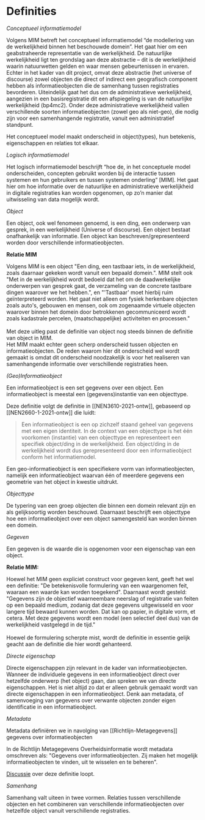 # Definities

<dfn>Conceptueel informatiemodel<dfn>

Volgens MIM betreft het conceptueel informatiemodel “de modellering van de werkelijkheid binnen het beschouwde domein”. Het gaat hier om een geabstraheerde representatie van de werkelijkheid. De natuurlijke werkelijkheid ligt ten grondslag aan deze abstractie – dit is de werkelijkheid waarin natuurwetten gelden en waar mensen gebeurtenissen in ervaren. Echter in het kader van dit project, omvat deze abstractie (het universe of discourse) zowel objecten die direct of indirect een geografisch component hebben als <a></a>informatieobjecten</a> die de samenhang tussen registraties bevorderen. Uiteindelijk gaat het dus om de administratieve werkelijkheid, aangezien in een basisregistratie dit een afspiegeling is van de natuurlijke werkelijkheid (bp4mc2). Onder deze administratieve werkelijkheid vallen verschillende soorten informatieobjecten (zowel geo als niet-geo), die nodig zijn voor een samenhangende registratie, vanuit een administratief standpunt.

Het conceptueel model maakt onderscheid in object(types), hun betekenis, eigenschappen en relaties tot elkaar.

<dfn>Logisch informatiemodel</dfn>

Het logisch informatiemodel beschrijft “hoe de, in het conceptuele model onderscheiden, concepten gebruikt worden bij de interactie tussen systemen en hun gebruikers en tussen systemen onderling” [MIM]. Het gaat hier om hoe informatie over de natuurlijke en administratieve werkelijkheid in digitale registraties kan worden opgenomen, op zo’n manier dat uitwisseling van data mogelijk wordt.

<dfn data-lt="objecten">Object</dfn>

Een object, ook wel fenomeen genoemd, is een ding, een onderwerp van gesprek, in een werkelijkheid (Universe of discourse). Een object bestaat onafhankelijk van informatie. Een object kan beschreven/grepresenteerd worden door verschillende informatieobjecten.

<aside class="note">
  <b>Relatie MIM</b>
  <p>
    Volgens MIM is een object "Een ding, een tastbaar iets, in de werkelijkheid, zoals daarnaar gekeken wordt vanuit een bepaald domein.". MIM stelt ook "Met in de werkelijkheid wordt bedoeld dat het om de daadwerkelijke onderwerpen van gesprek gaat, de verzameling van de concrete tastbare dingen waarover we het hebben.", en "'Tastbaar' moet hierbij ruim geïnterpreteerd worden. Het gaat niet alleen om fysiek herkenbare objecten zoals auto's, gebouwen en mensen, ook om zogenaamde virtuele objecten waarover binnen het domein door betrokkenen gecommuniceerd wordt zoals kadastrale percelen, (maatschappelijke) activiteiten en processen."<br><br>
    Met deze uitleg past de definitie van object nog steeds binnen de definitie van object in MIM.<br>
    Het MIM maakt echter geen scherp onderscheid tussen objecten en informatieobjecten. De reden waarom hier dit onderscheid wel wordt gemaakt is omdat dit onderscheid noodzakelijk is voor het realiseren van samenhangende informatie over verschillende registraties heen.
  </p>
</aside>

<dfn data-lt="informatieobject|informatieobjecten|geo-informatieobject|geo-informatieobjecten">(Geo)Informatieobject</dfn>

Een informatieobject is een set gegevens over een <a>object</a>. Een informatieobject is meestal een (gegevens)instantie van een <a>objecttype</a>.

Deze definitie volgt de definitie in [[NEN3610-2021-ontw]], gebaseerd op [[NEN2660-1-2021-ontw]] die luidt:

> Een informatieobject is een op zichzelf staand geheel van gegevens met een eigen identiteit. In de context van een objecttype is het één voorkomen (instantie) van een objecttype en representeert een specifiek object/ding in de werkelijkheid. Een object/ding in de werkelijkheid wordt dus gerepresenteerd door een informatieobject conform het informatiemodel.

Een geo-informatieobject is een specifiekere vorm van informatieobjecten, namelijk een informatieobject waarvan één of meerdere gegevens een geometrie van het <a>object</a> in kwestie uitdrukt.

<dfn data-lt="Objecttypes|objecttypen">Objecttype</dfn>

De typering van een groep <a>objecten</a> die binnen een domein relevant zijn en als gelijksoortig worden beschouwd. Daarnaast beschrijft een objecttype hoe een <a>informatieobject</a> over een <a>object</a> samengesteld kan worden binnen een domein.

<dfn data-lt="gegevens">Gegeven</dfn>

Een <a>gegeven</a> is de waarde die is opgenomen voor een eigenschap van een <a>object</a>.

<aside class="note">
  <b>Relatie MIM:</b>
  <p>
    Hoewel het MIM geen expliciet construct voor gegeven kent, geeft het wel een definitie: "De betekenisvolle formulering van een waargenomen feit, waaraan een waarde kan worden toegekend". Daarnaast wordt gesteld: "Gegevens zijn de objectief waarneembare neerslag of registratie van feiten op een bepaald medium, zodanig dat deze gegevens uitgewisseld en voor langere tijd bewaard kunnen worden. Dat kan op papier, in digitale vorm, et cetera. Met deze gegevens wordt een model (een selectief deel dus) van de werkelijkheid vastgelegd in de tijd."<br><br>
    Hoewel de formulering scherpte mist, wordt de definitie in essentie gelijk geacht aan de definitie die hier wordt gehanteerd.
  </p>
</aside>

<dfn data-lt="directe eigenschappen">Directe eigenschap</dfn>

Directe eigenschappen zijn relevant in de kader van <a>informatieobjecten</a>. Wanneer de individuele <a>gegevens</a> in een <a>informatieobject</a> direct over hetzelfde onderwerp (het <a>object</a>) gaan, dan spreken we van directe eigenschappen. Het is niet altijd zo dat er alleen gebruik gemaakt wordt van directe eigenschappen in een <a>informatieobject</a>. Denk aan metadata, of samenvoeging van gegevens over verwante <a>objecten</a> zonder eigen identificatie in een <a>informatieobject</a>.

<dfn data-lt="registratiemetadata">Metadata</dfn>

Metadata definiëren we in navolging van [[Richtlijn-Metagegevens]] gegevens over informatieobjecten

In de Richtlijn Metagegevens Overheidsinformatie wordt metadata omschreven als: "Gegevens over informatieobjecten. Zij maken het mogelijk informatieobjecten te vinden, uit te wisselen en te beheren".

<aside class="issue">
  <a href="https://github.com/Geonovum/disgeo-imsor/discussions/50">Discussie</a> over deze definitie loopt.
</aside>

<dfn>Samenhang</dfn>

Samenhang valt uiteen in twee vormen. Relaties tussen verschillende <a>objecten</a> en het combineren van verschillende <a>informatieobjecten</a> over hetzelfde <a>object</a> vanuit verschillende registraties.

